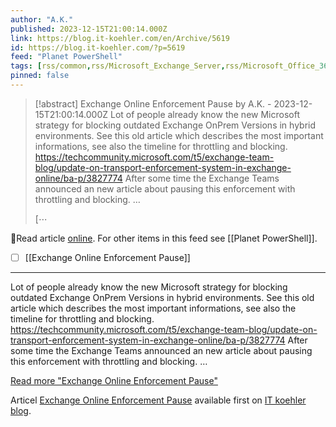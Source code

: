```yaml
---
author: "A.K."
published: 2023-12-15T21:00:14.000Z
link: https://blog.it-koehler.com/en/Archive/5619
id: https://blog.it-koehler.com/?p=5619
feed: "Planet PowerShell"
tags: [rss/common,rss/Microsoft_Exchange_Server,rss/Microsoft_Office_365,rss/Powershell]
pinned: false
---
```

> [!abstract] Exchange Online Enforcement Pause by A.K. - 2023-12-15T21:00:14.000Z
> Lot of people already know the new Microsoft strategy for blocking outdated Exchange OnPrem Versions in hybrid environments. See this old article which describes the most important informations, see also the timeline for throttling and blocking. https://techcommunity.microsoft.com/t5/exchange-team-blog/update-on-transport-enforcement-system-in-exchange-online/ba-p/3827774 After some time the Exchange Teams announced an new article about pausing this enforcement with throttling and blocking. …
> 
> [⋯

🔗Read article [online](https://blog.it-koehler.com/en/Archive/5619). For other items in this feed see [[Planet PowerShell]].

- [ ] [[Exchange Online Enforcement Pause]]
- - -
Lot of people already know the new Microsoft strategy for blocking outdated Exchange OnPrem Versions in hybrid environments. See this old article which describes the most important informations, see also the timeline for throttling and blocking. https://techcommunity.microsoft.com/t5/exchange-team-blog/update-on-transport-enforcement-system-in-exchange-online/ba-p/3827774 After some time the Exchange Teams announced an new article about pausing this enforcement with throttling and blocking. …

[Read more "Exchange Online Enforcement Pause"](https://blog.it-koehler.com/en/Archive/5619)

Articel [Exchange Online Enforcement Pause](https://blog.it-koehler.com/en/Archive/5619) available first on [IT koehler blog](https://blog.it-koehler.com/en).
